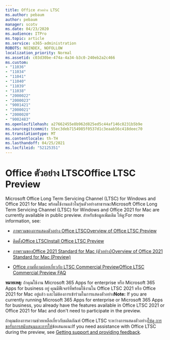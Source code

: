 ```yaml
---
title: Office ตัวอย่าง LTSC
ms.author: pebaum
author: pebaum
manager: scotv
ms.date: 04/23/2020
ms.audience: ITPro
ms.topic: article
ms.service: o365-administration
ROBOTS: NOINDEX, NOFOLLOW
localization_priority: Normal
ms.assetid: c03d30be-474a-4a34-b3c0-240eb2a2c466
ms.custom:
- "11036"
- "11034"
- "11041"
- "11040"
- "11039"
- "11038"
- "2000022"
- "2000023"
- "9001421"
- "2000021"
- "2000020"
- "9002483"
ms.openlocfilehash: a27662455e8b962d825ed5c44af146c8231b5b9e
ms.sourcegitcommit: 55ec3deb7154985f0537d1c3eaab56c418deec70
ms.translationtype: MT
ms.contentlocale: th-TH
ms.lasthandoff: 04/25/2021
ms.locfileid: "52125351"
---
```

# <a name="office-ltsc-preview"></a><span data-ttu-id="04c5c-102">Office ตัวอย่าง LTSC</span><span class="sxs-lookup"><span data-stu-id="04c5c-102">Office LTSC Preview</span></span>

<span data-ttu-id="04c5c-103">Microsoft Office Long Term Servicing Channel (LTSC) for Windows and Office 2021 for Mac พร้อมใช้งานแล้วในรุ่นตัวอย่างสาธารณะ</span><span class="sxs-lookup"><span data-stu-id="04c5c-103">Microsoft Office Long Term Servicing Channel (LTSC) for Windows and Office 2021 for Mac are currently available in public preview.</span></span> <span data-ttu-id="04c5c-104">สำหรับข้อมูลเพิ่มเติม ให้ดู:</span><span class="sxs-lookup"><span data-stu-id="04c5c-104">For more information, see:</span></span>

- [<span data-ttu-id="04c5c-105">ภาพรวมของการแสดงตัวอย่าง Office LTSC</span><span class="sxs-lookup"><span data-stu-id="04c5c-105">Overview of Office LTSC Preview</span></span>](https://docs.microsoft.com/deployoffice/office2021/overview-ltsc-preview)

- [<span data-ttu-id="04c5c-106">ติดตั้งOffice LTSC</span><span class="sxs-lookup"><span data-stu-id="04c5c-106">Install Office LTSC Preview</span></span>](https://docs.microsoft.com/deployoffice/office2021/install-ltsc-preview)

- [<span data-ttu-id="04c5c-107">ภาพรวมของOffice 2021 Standard for Mac (ตัวอย่าง)</span><span class="sxs-lookup"><span data-stu-id="04c5c-107">Overview of Office 2021 Standard for Mac (Preview)</span></span>](https://docs.microsoft.com/deployoffice/office2021/overview-mac-preview)

- [<span data-ttu-id="04c5c-108">Office ถามที่ถามบ่อยเกี่ยวกับ LTSC Commercial Preview</span><span class="sxs-lookup"><span data-stu-id="04c5c-108">Office LTSC Commercial Preview FAQ</span></span>](https://answers.microsoft.com/msoffice/forum/all/office-ltsc-commercial-preview-faq/0fcf5976-f87f-4be1-81af-9f6d6141bc3a)  

<span data-ttu-id="04c5c-109">**หมายเหตุ:** ถ้าคุณใช้งาน Microsoft 365 Apps for enterprise หรือ Microsoft 365 Apps for business อยู่ คุณมีฟีเจอร์ที่พร้อมใช้งานใน Office LTSC 2021 หรือ Office 2021 for Mac อยู่แล้ว และไม่ต้องการเข้าร่วมในการแสดงตัวอย่าง</span><span class="sxs-lookup"><span data-stu-id="04c5c-109">**Note:** If you are currently running Microsoft 365 Apps for enterprise or Microsoft 365 Apps for business, you already have the features available in Office LTSC 2021 or Office 2021 for Mac and don't need to participate in the preview.</span></span>

<span data-ttu-id="04c5c-110">ถ้าคุณต้องการความช่วยเหลือเกี่ยวกับผลิตภัณฑ์ Office LTSC ระหว่างการแสดงตัวอย่าง[ให้ดู การขอรับการสนับสนุนและการให้](https://docs.microsoft.com/deployoffice/office2021/install-ltsc-preview#getting-support-and-providing-feedback)ข้อเสนอแนะ</span><span class="sxs-lookup"><span data-stu-id="04c5c-110">If you need assistance with Office LTSC during the preview, see [Getting support and providing feedback](https://docs.microsoft.com/deployoffice/office2021/install-ltsc-preview#getting-support-and-providing-feedback).</span></span>
